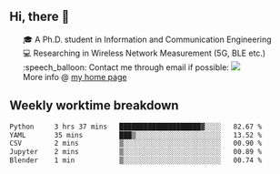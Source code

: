 <h2 > Hi, there 👋 </h3>

<div >
 <ul>
 🎓 A Ph.D. student in Information and Communication Engineering <br>
 💻 Researching in Wireless Network Measurement (5G, BLE etc.)<br>
 :speech_balloon: Contact me through email if possible: <a href="mailto:ethanjia@sjtu.edu.cn"><img src="https://img.shields.io/badge/-ethanjia@sjtu.edu.cn-c14438?style=plastic&logo=Gmail&logoColor=white&link=mailto:mailto:ethanjia@sjtu.edu.cn"></a> <br>
  More info @ <a href="https://haifengjia.github.io">my home page</a>
 </ul>
</div>

<h2 >
Weekly worktime breakdown
</h1>


<!--START_SECTION:waka-->

```txt
Python     3 hrs 37 mins   ████████████████████▓░░░░   82.67 %
YAML       35 mins         ███▒░░░░░░░░░░░░░░░░░░░░░   13.52 %
CSV        2 mins          ▒░░░░░░░░░░░░░░░░░░░░░░░░   00.90 %
Jupyter    2 mins          ▒░░░░░░░░░░░░░░░░░░░░░░░░   00.89 %
Blender    1 min           ▒░░░░░░░░░░░░░░░░░░░░░░░░   00.74 %
```

<!--END_SECTION:waka-->


